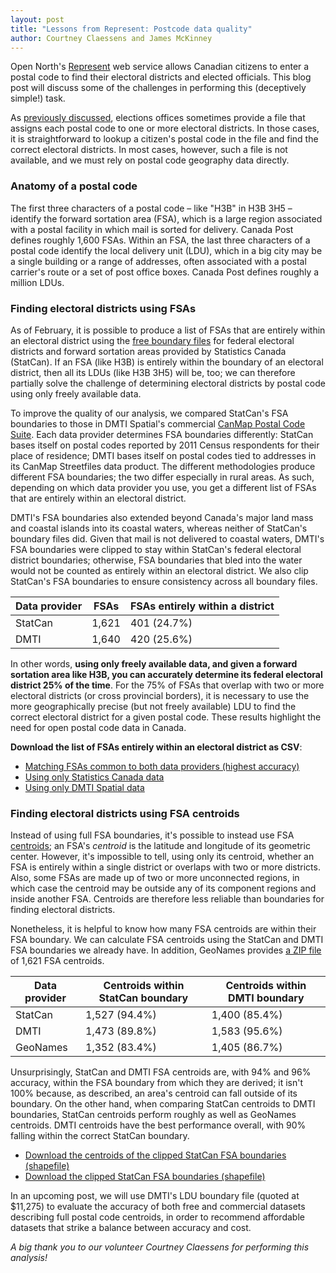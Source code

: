 ```yaml
---
layout: post
title: "Lessons from Represent: Postcode data quality"
author: Courtney Claessens and James McKinney
---
```

Open North's [Represent](https://represent.opennorth.ca/) web service allows Canadian citizens to enter a postal code to find their electoral districts and elected officials. This blog post will discuss some of the challenges in performing this (deceptively simple!) task.

As [previously discussed](http://blog.opennorth.ca/2013/03/05/open-postal-code-data-now/), elections offices sometimes provide a file that assigns each postal code to one or more electoral districts. In those cases, it is straightforward to lookup a citizen's postal code in the file and find the correct electoral districts. In most cases, however, such a file is not available, and we must rely on postal code geography data directly.

### Anatomy of a postal code

The first three characters of a postal code – like "H3B" in H3B 3H5 – identify the forward sortation area (FSA), which is a large region associated with a postal facility in which mail is sorted for delivery. Canada Post defines roughly 1,600 FSAs. Within an FSA, the last three characters of a postal code identify the local delivery unit (LDU), which in a big city may be a single building or a range of addresses, often associated with a postal carrier's route or a set of post office boxes. Canada Post defines roughly a million LDUs.

### Finding electoral districts using FSAs

As of February, it is possible to produce a list of FSAs that are entirely within an electoral district using the [free boundary files](http://www12.statcan.gc.ca/census-recensement/2011/geo/bound-limit/bound-limit-2011-eng.cfm) for federal electoral districts and forward sortation areas provided by Statistics Canada (StatCan). If an FSA (like H3B) is entirely within the boundary of an electoral district, then all its LDUs (like H3B 3H5) will be, too; we can therefore partially solve the challenge of determining electoral districts by postal code using only freely available data.

To improve the quality of our analysis, we compared StatCan's FSA boundaries to those in DMTI Spatial's commercial [CanMap Postal Code Suite](http://www.dmtispatial.com/can_map.html). Each data provider determines FSA boundaries differently: StatCan bases itself on postal codes reported by 2011 Census respondents for their place of residence; DMTI bases itself on postal codes tied to addresses in its CanMap Streetfiles data product. The different methodologies produce different FSA boundaries; the two differ especially in rural areas. As such, depending on which data provider you use, you get a different list of FSAs that are entirely within an electoral district.

DMTI's FSA boundaries also extended beyond Canada's major land mass and coastal islands into its coastal waters, whereas neither of StatCan's boundary files did. Given that mail is not delivered to coastal waters, DMTI's FSA boundaries were clipped to stay within StatCan's federal electoral district boundaries; otherwise, FSA boundaries that bled into the water would not be counted as entirely within an electoral district. We also clip StatCan's FSA boundaries to ensure consistency across all boundary files.

<table>
  <thead>
    <tr>
      <th>Data provider</th>
      <th>FSAs</th>
      <th>FSAs entirely within a district</th>
    </tr>
  </thead>
  <tbody>
    <tr>
      <td>StatCan</td>
      <td>1,621</td>
      <td>401 (24.7%)</td>
    </tr>
    <tr>
      <td>DMTI</td>
      <td>1,640</td>
      <td>420 (25.6%)</td>
    </tr>
  </tbody>
</table>

In other words, **using only freely available data, and given a forward sortation area like H3B, you can accurately determine its federal electoral district 25% of the time**. For the 75% of FSAs that overlap with two or more electoral districts (or cross provincial borders), it is necessary to use the more geographically precise (but not freely available) LDU to find the correct electoral district for a given postal code. These results highlight the need for open postal code data in Canada.

**Download the list of FSAs entirely within an electoral district as CSV**:

* [Matching FSAs common to both data providers (highest accuracy)](https://docs.google.com/spreadsheet/pub?key=0ApsS1HWhYxQGdFZUSzYzSTZlemlmNklHZXlkRTZpQ3c&single=true&gid=7&output=csv)
* [Using only Statistics Canada data](https://docs.google.com/spreadsheet/pub?key=0ApsS1HWhYxQGdFZUSzYzSTZlemlmNklHZXlkRTZpQ3c&single=true&gid=1&output=csv)
* [Using only DMTI Spatial data](https://docs.google.com/spreadsheet/pub?key=0ApsS1HWhYxQGdFZUSzYzSTZlemlmNklHZXlkRTZpQ3c&single=true&gid=0&output=csv)

### Finding electoral districts using FSA centroids

Instead of using full FSA boundaries, it's possible to instead use FSA [centroids](http://en.wikipedia.org/wiki/Centroid); an FSA's *centroid* is the latitude and longitude of its geometric center. However, it's impossible to tell, using only its centroid, whether an FSA is entirely within a single district or overlaps with two or more districts. Also, some FSAs are made up of two or more unconnected regions, in which case the centroid may be outside any of its component regions and inside another FSA. Centroids are therefore less reliable than boundaries for finding electoral districts.

Nonetheless, it is helpful to know how many FSA centroids are within their FSA boundary. We can calculate FSA centroids using the StatCan and DMTI FSA boundaries we already have. In addition, GeoNames provides [a ZIP file](http://download.geonames.org/export/zip/CA.zip) of 1,621 FSA centroids.

<table>
  <thead>
    <tr>
      <th>Data provider</th>
      <th>Centroids within StatCan boundary</th>
      <th>Centroids within DMTI boundary</th>
    </tr>
  </thead>
  <tbody>
    <tr>
      <td>StatCan</td>
      <td>1,527 (94.4%)</td>
      <td>1,400 (85.4%)</td>
    </tr>
    <tr>
      <td>DMTI</td>
      <td>1,473 (89.8%)</td>
      <td>1,583 (95.6%)</td>
    </tr>
    <tr>
      <td>GeoNames</td>
      <td>1,352 (83.4%)</td>
      <td>1,405 (86.7%)</td>
    </tr>
  </tbody>
</table>

Unsurprisingly, StatCan and DMTI FSA centroids are, with 94% and 96% accuracy, within the FSA boundary from which they are derived; it isn't 100% because, as described, an area's centroid can fall outside of its boundary. On the other hand, when comparing StatCan centroids to DMTI boundaries, StatCan centroids perform roughly as well as GeoNames centroids. DMTI centroids have the best performance overall, with 90% falling within the correct StatCan boundary.

* [Download the centroids of the clipped StatCan FSA boundaries (shapefile)](http://public.opennorth.ca.s3.amazonaws.com/StatCan_FSA_centroids.zip)
* [Download the clipped StatCan FSA boundaries (shapefile)](http://public.opennorth.ca.s3.amazonaws.com/StatCan_FSA_boundaries.zip)

In an upcoming post, we will use DMTI's LDU boundary file (quoted at $11,275) to evaluate the accuracy of both free and commercial datasets describing full postal code centroids, in order to recommend affordable datasets that strike a balance between accuracy and cost.

*A big thank you to our volunteer Courtney Claessens for performing this analysis!*

